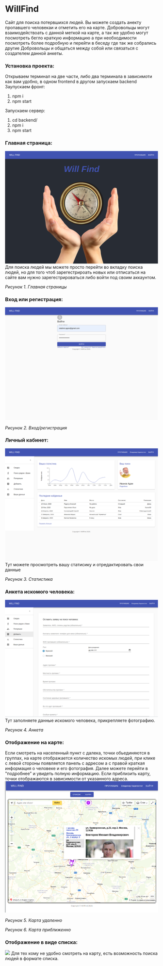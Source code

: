 # WillFind
Сайт для поиска потервшихся людей.
Вы можете создать анекту  пропавшего человекаи и отметить его на карте. Добровольцы могут взаимодействоать с данной меткой на карте, а так же удобно могут посмотреть бегло краткую информацию а при необходимости посмотреть более подробную и перейти в беседу где так же собрались другие Добровольцы и общаться между собой или связаться с создателем данной анкеты.

### Установка проекта:
Открываем терминал на две части, либо два терминала в зависимоти как вам удобно, в одном frontend в другом запускаем backend
Заупускаем фронт: 
  1) npm i
  2) npm start

Запускаем сервер:
  1) cd backend/
  2) npm i
  3) npm start

  ### Главная страница:
![](readme-assets/1.png)
Для поиска людей мы можете просто перейти во вкладку поиска людей, 
но для того чтоб зарегестрироать новых или отписаться на сайте вам нужно зарегестрироваться либо войти под своим аккаунтом.

*Рисунок 1. Главная страницы* 

  ### Вход или регистрация: 
![](readme-assets/2.png)

*Рисунок 2. Вход/регистрация* 

  ### Личный кабинет: 
![](readme-assets/3.png)
Тут можете просмотреть вашу статисику и отредактировать свои данные

*Рисунок 3. Статистика* 

  ### Анкета искомого человека: 
![](readme-assets/4.png)
Тут заполняете данные искомого человека, прикрепляете фотографию.

*Рисунок 4. Анкета* 

  ### Отображение на карте: 
  Если смотреть на населенный пункт с далека, точки обьединяются в группах, на карте отображается количество искомых людей, при клике с левой стороны появляется панель с адресом 
а с правой краткая информация о человеке и его фотография. Далее можете перейти в "подробнее" и увидеть полную информацию.
Если  приблизить карту, точки отображаются в зависимости от указанного адреса.
![](readme-assets/5.png)

*Рисунок 5. Карта удаленно* 



*Рисунок 6. Карта приближенно*


  ### Отображение  в виде списка: 
![](readme-assets/7.png)
Для тех кому не удобно смотреть на карту, есть возможность поиска людей  в формате списка.




